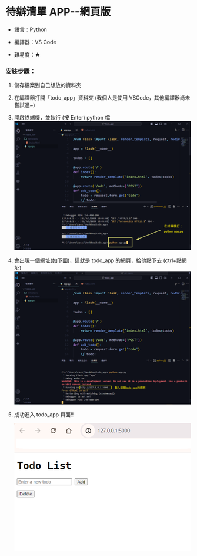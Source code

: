# 待辦清單 APP--網頁版

- 語言：Python

* 編譯器：VS Code

- 難易度：&#9733;

### 安裝步驟：

1. 儲存檔案到自己想放的資料夾
2. 在編譯器打開「todo_app」資料夾
   (我個人是使用 VSCode，其他編譯器尚未嘗試過~)

3. 開啟終端機，並執行 (按 Enter) python 檔
   ![step3](https://github.com/chenchieh24/PROJECTS--Python/blob/main/todo_app/image/step3.png)

4. 會出現一個網址(如下圖)，這就是 todo_app 的網頁，給他點下去 (ctrl+點網址)
   ![step4](https://github.com/chenchieh24/PROJECTS--Python/blob/main/todo_app/image/step4.png)

5. 成功進入 todo_app 頁面!!

   ![step5](https://github.com/chenchieh24/PROJECTS--Python/blob/main/todo_app/image/todoapp.png)
